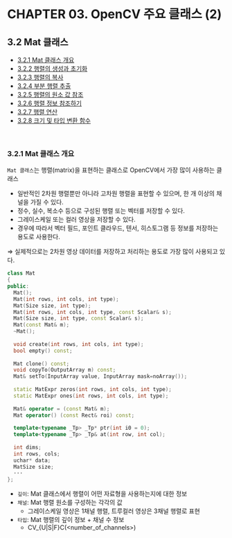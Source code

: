 # CHAPTER 03. OpenCV 주요 클래스 (2)

## 3.2 Mat 클래스
* [3.2.1 Mat 클래스 개요](#321-mat-%ED%81%B4%EB%9E%98%EC%8A%A4-%EA%B0%9C%EC%9A%94)
* [3.2.2 행렬의 생성과 초기화]()
* [3.2.3 행렬의 복사]()
* [3.2.4 부분 행렬 추출]()
* [3.2.5 행렬의 원소 값 참조]()
* [3.2.6 행렬 정보 참조하기]()
* [3.2.7 행렬 연산]()
* [3.2.8 크기 및 타입 변환 함수]()

<br/>

### 3.2.1 Mat 클래스 개요
`Mat 클래스`는 행렬(matrix)을 표현하는 클래스로 OpenCV에서 가장 많이 사용하는 클래스 
* 일반적인 2차원 행렬뿐만 아니라 고차원 행렬을 표현할 수 있으며, 한 개 이상의 채널을 가질 수 있다.
* 정수, 실수, 복소수 등으로 구성된 행렬 또는 벡터를 저장할 수 있다.
* 그레이스케일 또는 컬러 영상을 저장할 수 있다.
* 경우에 따라서 벡터 필드, 포인트 클라우드, 텐서, 히스토그램 등 정보를 저장하는 용도로 사용한다.   

⇒ 실제적으로는 2차원 영상 데이터를 저장하고 처리하는 용도로 가장 많이 사용되고 있다.

```c++
class Mat
{
public:
  Mat();
  Mat(int rows, int cols, int type);
  Mat(Size size, int type);
  Mat(int rows, int cols, int type, const Scalar& s);
  Mat(Size size, int type, const Scalar& s);
  Mat(const Mat& m);
  ~Mat();
 
  void create(int rows, int cols, int type);
  bool empty() const;
 
  Mat clone() const;
  void copyTo(OutputArray m) const;
  Mat& setTo(InputArray value, InputArray mask=noArray());
 
  static MatExpr zeros(int rows, int cols, int type);
  static MatExpr ones(int rows, int cols, int type);
 
  Mat& operator = (const Mat& m);
  Mat operator() (const Rect& roi) const;
 
  template<typename _Tp> _Tp* ptr(int i0 = 0);
  template<typename _Tp> _Tp& at(int row, int col);
 
  int dims;
  int rows, cols;
  uchar* data;
  MatSize size;
  ···
};
```

* `깊이`: Mat 클래스에서 행렬이 어떤 자료형을 사용하는지에 대한 정보   
* `채널`: Mat 행렬 원소를 구성하는 각각의 값   
  * 그레이스케일 영상은 1채널 행렬, 트루컬러 영상은 3채널 행렬로 표현
* `타입`: Mat 행렬의 깊이 정보 + 채널 수 정보   
  * CV_<bit-depty>{U|S|F}C(<number_of_channels>)
